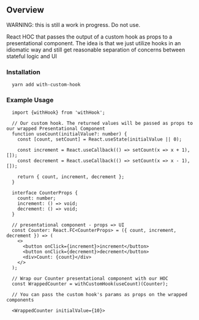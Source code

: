 ## Overview

WARNING: this is still a work in progress. Do not use.

React HOC that passes the output of a custom hook as props to a presentational component.
The idea is that we just utilize hooks in an idiomatic way and still get reasonable separation of concerns between stateful logic and UI

### Installation

```
  yarn add with-custom-hook
```

### Example Usage

```
  import {withHook} from 'withHook';

  // Our custom hook. The returned values will be passed as props to our wrapped Presentational Component
  function useCount(initialValue?: number) {
    const [count, setCount] = React.useState(initialValue || 0);

    const increment = React.useCallback(() => setCount(x => x + 1), []);
    const decrement = React.useCallback(() => setCount(x => x - 1), []);

    return { count, increment, decrement };
  }

  interface CounterProps {
    count: number;
    increment: () => void;
    decrement: () => void;
  }

  // presentational component - props => UI
  const Counter: React.FC<CounterProps> = ({ count, increment, decrement }) => (
    <>
      <button onClick={increment}>increment</button>
      <button onClick={decrement}>decrement</button>
      <div>Count: {count}</div>
    </>
  );

  // Wrap our Counter presentational component with our HOC
  const WrappedCounter = withCustomHook(useCount)(Counter);

  // You can pass the custom hook's params as props on the wrapped components

  <WrappedCounter initialValue={10}>
```
